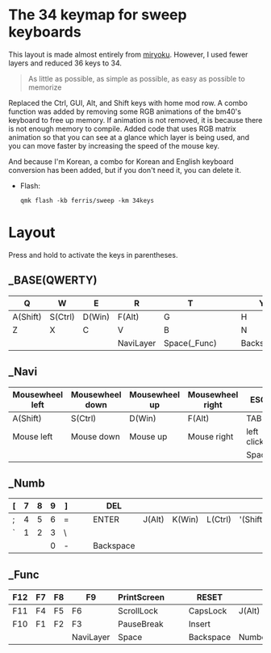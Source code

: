 # The 34 keymap for sweep keyboards

This layout is made almost entirely from [miryoku](https://github.com/manna-harbour/miryoku). However, I used fewer layers and reduced 36 keys to 34.

> As little as possible, as simple as possible, as easy as possible to memorize

Replaced the Ctrl, GUI, Alt, and Shift keys with home mod row. A combo function was added by removing some RGB animations of the bm40's keyboard to free up memory. If animation is not removed, it is because there is not enough memory to compile. Added code that uses RGB matrix animation so that you can see at a glance which layer is being used, and you can move faster by increasing the speed of the mouse key. 

And because I'm Korean, a combo for Korean and English keyboard conversion has been added, but if you don't need it, you can delete it.


- Flash:

  `qmk flash -kb ferris/sweep -km 34keys`

# Layout

Press and hold to activate the keys in parentheses.

## _BASE(QWERTY)

| Q | W | E | R | T | | | Y | U | I | O | P | 
|---|---|---|---|---|---|---|---|---|---|---|---|
| A(Shift) | S(Ctrl) | D(Win) | F(Alt) |  G | |  | H | J(Alt) | K(Win)  | L(Ctrl) | '(Shift) |
| Z | X| C| V| B| | | N | M | , | . | /|
| | | | NaviLayer| Space(_Func) | | | Backspace | NumberLayer | | | |  

## _Navi

| Mousewheel left | Mousewheel down | Mousewheel up | Mousewheel right | ESC | | | DEL | HOME | PageDown | PageUP | END | 
|---|---|---|---|---|---|---|---|---|---|---|---|
| A(Shift) | S(Ctrl) | D(Win) | F(Alt) |  TAB | |  | ENTER | J(Alt) | K(Win)  | L(Ctrl) | '(Shift) |
| Mouse left | Mouse down | Mouse up| Mouse right | left click | | | left click | Left | Down | Up | Right |
| | | |  | Space | | | Backspace | NumberLayer | | | |  

## _Numb

| [ | 7 | 8 | 9 | ] | | | DEL |  |  |  |  | 
|---|---|---|---|---|---|---|---|---|---|---|---|
| ; | 4 | 5 | 6 | = | |  | ENTER | J(Alt) | K(Win)  | L(Ctrl) | '(Shift) |
| ` |  1 | 2 | 3 | \ | | |  |  |  |  | |
| | | | 0|  - | | | Backspace | | | | |  

## _Func

| F12 | F7 | F8 | F9 | PrintScreen | | | RESET |  |  |  |  | 
|---|---|---|---|---|---|---|---|---|---|---|---|
| F11 | F4 | F5 | F6 | ScrollLock | |  | CapsLock | J(Alt) | K(Win)  | L(Ctrl) | '(Shift) |
| F10 |  F1 | F2 | F3 | PauseBreak | | | Insert |  |  |  | |
| | | | NaviLayer | Space | | | Backspace | NumberLayer | | | |  
